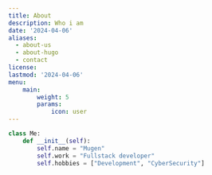 ```yaml
---
title: About
description: Who i am
date: '2024-04-06'
aliases:
  - about-us
  - about-hugo
  - contact
license:
lastmod: '2024-04-06'
menu:
    main: 
        weight: 5
        params:
            icon: user
---
```


```python {linenos=table,hl_lines=[3,"15-17"],linenostart=199}
class Me:
    def __init__(self):
        self.name = "Mugen"
        self.work = "Fullstack developer"
        self.hobbies = ["Development", "CyberSecurity"]
```